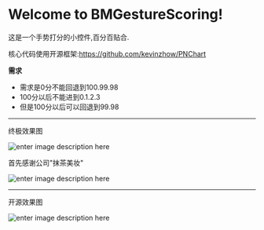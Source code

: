 Welcome to BMGestureScoring!
===================


 这是一个手势打分的小控件,百分百贴合.

核心代码使用开源框架:https://github.com/kevinzhow/PNChart

**需求**

 - 需求是0分不能回退到100.99.98
 - 100分以后不能进到0.1.2.3
 - 但是100分以后可以回退到99.98


----------
终极效果图

![enter image description here](http://birdmichael.com/wp-content/uploads/2015/11/QQ20151104-1.png)

首先感谢公司"抹茶美妆"

![enter image description here](http://birdmichael.com/wp-content/uploads/2015/11/QQ20151104-2.png)

----------
开源效果图

![enter image description here](http://birdmichael.com/wp-content/uploads/2015/11/QQ20151104-3.png)

